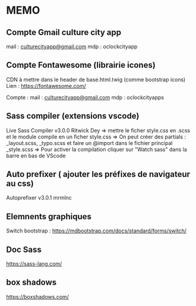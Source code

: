 # MEMO

## Compte Gmail culture city app
mail : culturecityapp@gmail.com
mdp : oclockcityapp

## Compte Fontawesome (librairie icones)
CDN à mettre dans le header de base.html.twig (comme bootstrap icons)
Lien : https://fontawesome.com/

Compte :
mail : culturecityapp@gmail.com
mdp : oclockcityapps

## Sass compiler (extensions vscode)
Live Sass Compiler v3.0.0 Ritwick Dey
=> mettre le ficher style.css en .scss et le module compile en un ficher style.css 
=> On peut créer des partials : _layout.scss, _typo.scss et faire un @import dans le fichier principal _style.scss
=> Pour activer la compilation cliquer sur "Watch sass" dans la barre en bas de VScode

## Auto prefixer ( ajouter les préfixes de navigateur au css)
Autoprefixer v3.0.1 mrmlnc

## Elemnents graphiques
Switch bootstrap : https://mdbootstrap.com/docs/standard/forms/switch/

## Doc Sass
https://sass-lang.com/

## box shadows
https://boxshadows.com/
